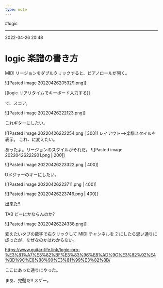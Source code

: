```yaml
---
type: note
---
```


#logic 

---
2022-04-26  20:48

# logic 楽譜の書き方

MIDI リージョンをダブルクリックすると、ピアノロールが開く。

![[Pasted image 20220426205329.png]]

[[logic  リアリタイムでキーボード入力する]]

で、スコア。

![[Pasted image 20220426222123.png]]

これギターにしたい。

![[Pasted image 20220426222254.png | 300]]
レイアウト-->楽譜スタイルを表示。
これ、に変えたい。

あったよ。リージョンのスタイルがそれだ。
![[Pasted image 20220426222901.png | 200]]

![[Pasted image 20220426223322.png | 400]]

Dメジャーのキーにしたい。

![[Pasted image 20220426223711.png | 400]]

![[Pasted image 20220426223746.png | 400]]

出来た!!

TAB どーにかならんのか?

![[Pasted image 20220426224338.png]]

変えたいタブの数字で右クリックして MIDI チャンネルを 2 にしたら思い通りに成ったが、なぜなのかはわからない。

https://www.guitar-life.link/logic-pro-%E3%81%A7%E3%82%BF%E3%83%96%E8%AD%9C%E3%82%92%E4%BD%9C%E6%88%90%E3%81%99%E3%82%8B/

ここにあった通りにやった。

まあ、完璧だ!! スゲー。
